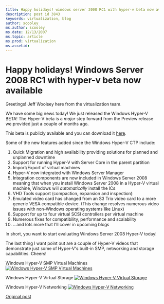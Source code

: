 ```yaml
---
title: Happy holidays! windows server 2008 RC1 with hyper-v beta now available
description: post id 3843
keywords: virtualization, blog
author: scooley
ms.author: scooley
ms.date: 12/13/2007
ms.topic: article
ms.prod: virtualization
ms.assetid: 
---
```


# Happy holidays! Windows Server 2008 RC1 with hyper-v beta now available

Greetings!  Jeff Woolsey here from the virtualization team.

We have some big news today! We just released the Windows Hyper-V BETA! The Hyper-V beta is a _major_ step forward from the Preview release we provided just a couple of months ago.

This beta is publicly available and you can download it [here](https://www.microsoft.com/downloads/details.aspx?FamilyId=8F22F69E-D1AF-49F0-8236-2B742B354919&displaylang=en).

Some of the new features added since the Windows Hyper-V CTP include:

1. Quick Migration and high availability providing solutions for planned and unplanned downtime
2. Support for running Hyper-V with Server Core in the parent partition
3. Import/Export of virtual machines
4. Hyper-V now integrated with Windows Server Manager
5. Integration components are now included in Windows Server 2008 meaning that when you install Windows Server 2008 in a Hyper-V virtual machine, Windows will _automatically_ install the ICs
6. VHD Tools support (compaction, expansion and inspection)
7. Emulated video card has changed from an S3 Trio video card to a more generic VESA compatible device. (This change resolves numerous video issues with non-Windows operating systems like Linux)
8. Support for up to four virtual SCSI controllers per virtual machine
9. Numerous fixes for compatibility, performance and scalability
10. ...and lots more that I'll cover in upcoming blogs

In short, you want to start evaluating Windows Server 2008 Hyper-V today!

The last thing I want point out are a couple of Hyper-V videos that demonstrate just some of Hyper-V's built-in SMP, networking and storage capabilities. Cheers!

Windows Hyper-V SMP Virtual Machines
[![Windows Hyper-V SMP Virtual Machines](media/video3c43c74a9a4f.jpg)](http://video.msn.com/video.aspx?vid=26086837-dd73-444b-9466-65a1ed759544&ifs=true&fr=msnvideo&mkt=en-US&brand=&from=writer)

Windows Hyper-V Virtual Storage
[![Windows Hyper-V Virtual Storage](media/video3672b1e85070.jpg)](http://video.msn.com/video.aspx?vid=e1eb9aeb-9cb4-413e-982f-283667232590&ifs=true&fr=msnvideo&mkt=en-US&brand=&from=writer)

Windows Hyper-V Networking
[![Windows Hyper-V Networking](media/video5ebd0be1f03f.jpg)](http://video.msn.com/video.aspx?vid=5f2b04d7-c501-4c28-8046-dece495cb5c9&ifs=true&fr=msnvideo&mkt=en-US&brand=&from=writer)

[Original post](https://blogs.technet.microsoft.com/virtualization/2007/12/13/happy-holidays-windows-server-2008-rc1-with-hyper-v-beta-now-available/)